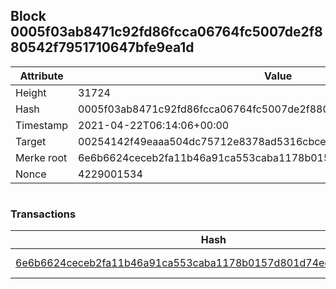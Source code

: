 ## Block 0005f03ab8471c92fd86fcca06764fc5007de2f880542f7951710647bfe9ea1d

Attribute | Value
--- | ---
Height | 31724
Hash | 0005f03ab8471c92fd86fcca06764fc5007de2f880542f7951710647bfe9ea1d
Timestamp | 2021-04-22T06:14:06+00:00
Target | 00254142f49eaaa504dc75712e8378ad5316cbcead634704b3734b6271167cc4
Merke root | 6e6b6624ceceb2fa11b46a91ca553caba1178b0157d801d74ed26893ae4a279a
Nonce | 4229001534

```

```

### Transactions

Hash | Amount
--- | ---
[6e6b6624ceceb2fa11b46a91ca553caba1178b0157d801d74ed26893ae4a279a](6e6b6624ceceb2fa11b46a91ca553caba1178b0157d801d74ed26893ae4a279a.md) | 10.00000000 SKEPTI 

